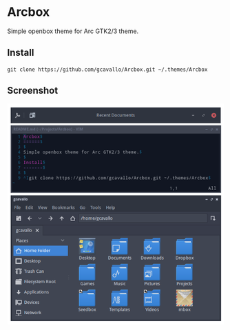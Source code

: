 Arcbox
======

Simple openbox theme for Arc GTK2/3 theme.

Install
-------

	git clone https://github.com/gcavallo/Arcbox.git ~/.themes/Arcbox

Screenshot
----------

![screenshot](preview.png)
